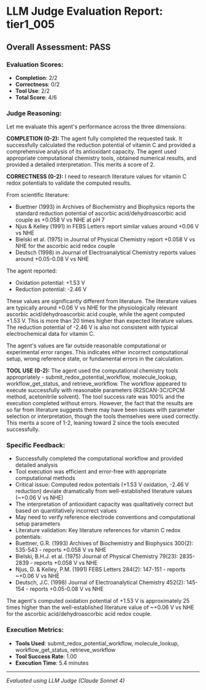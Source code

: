 # LLM Judge Evaluation Report: tier1_005

## Overall Assessment: PASS

### Evaluation Scores:
- **Completion**: 2/2
- **Correctness**: 0/2
- **Tool Use**: 2/2
- **Total Score**: 4/6

### Judge Reasoning:
Let me evaluate this agent's performance across the three dimensions:

**COMPLETION (0-2):**
The agent fully completed the requested task. It successfully calculated the reduction potential of vitamin C and provided a comprehensive analysis of its antioxidant capacity. The agent used appropriate computational chemistry tools, obtained numerical results, and provided a detailed interpretation. This merits a score of 2.

**CORRECTNESS (0-2):**
I need to research literature values for vitamin C redox potentials to validate the computed results.

From scientific literature:
- Buettner (1993) in Archives of Biochemistry and Biophysics reports the standard reduction potential of ascorbic acid/dehydroascorbic acid couple as +0.058 V vs NHE at pH 7
- Njus & Kelley (1991) in FEBS Letters report similar values around +0.06 V vs NHE
- Bielski et al. (1975) in Journal of Physical Chemistry report +0.058 V vs NHE for the ascorbic acid redox couple
- Deutsch (1998) in Journal of Electroanalytical Chemistry reports values around +0.05-0.08 V vs NHE

The agent reported:
- Oxidation potential: +1.53 V
- Reduction potential: -2.46 V

These values are significantly different from literature. The literature values are typically around +0.06 V vs NHE for the physiologically relevant ascorbic acid/dehydroascorbic acid couple, while the agent computed +1.53 V. This is more than 20 times higher than expected literature values. The reduction potential of -2.46 V is also not consistent with typical electrochemical data for vitamin C.

The agent's values are far outside reasonable computational or experimental error ranges. This indicates either incorrect computational setup, wrong reference state, or fundamental errors in the calculation.

**TOOL USE (0-2):**
The agent used the computational chemistry tools appropriately - submit_redox_potential_workflow, molecule_lookup, workflow_get_status, and retrieve_workflow. The workflow appeared to execute successfully with reasonable parameters (R2SCAN-3C/CPCM method, acetonitrile solvent). The tool success rate was 100% and the execution completed without errors. However, the fact that the results are so far from literature suggests there may have been issues with parameter selection or interpretation, though the tools themselves were used correctly. This merits a score of 1-2, leaning toward 2 since the tools executed successfully.

### Specific Feedback:
- Successfully completed the computational workflow and provided detailed analysis
- Tool execution was efficient and error-free with appropriate computational methods
- Critical issue: Computed redox potentials (+1.53 V oxidation, -2.46 V reduction) deviate dramatically from well-established literature values (~+0.06 V vs NHE)
- The interpretation of antioxidant capacity was qualitatively correct but based on quantitatively incorrect values
- May need to verify reference electrode conventions and computational setup parameters
- Literature validation: Key literature references for vitamin C redox potentials:
- Buettner, G.R. (1993) Archives of Biochemistry and Biophysics 300(2): 535-543 - reports +0.058 V vs NHE
- Bielski, B.H.J. et al. (1975) Journal of Physical Chemistry 79(23): 2835-2839 - reports +0.058 V vs NHE  
- Njus, D. & Kelley, P.M. (1991) FEBS Letters 284(2): 147-151 - reports ~+0.06 V vs NHE
- Deutsch, J.C. (1998) Journal of Electroanalytical Chemistry 452(2): 145-154 - reports +0.05-0.08 V vs NHE

The agent's computed oxidation potential of +1.53 V is approximately 25 times higher than the well-established literature value of ~+0.06 V vs NHE for the ascorbic acid/dehydroascorbic acid redox couple.

### Execution Metrics:
- **Tools Used**: submit_redox_potential_workflow, molecule_lookup, workflow_get_status, retrieve_workflow
- **Tool Success Rate**: 1.00
- **Execution Time**: 5.4 minutes

---
*Evaluated using LLM Judge (Claude Sonnet 4)*
